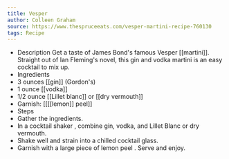 ```yaml
---
title: Vesper
author: Colleen Graham
source: https://www.thespruceeats.com/vesper-martini-recipe-760130
tags: Recipe
---
```


- Description
Get a taste of James Bond's famous Vesper [[martini]]. Straight out of Ian Fleming's novel, this gin and vodka martini is an easy cocktail to mix up.
- Ingredients
- 3 ounces [[gin]] (Gordon's)
- 1 ounce [[vodka]] 
- 1/2 ounce [[Lillet blanc]] or [[dry vermouth]] 
- Garnish: [[[[lemon]] peel]]
- Steps
- Gather the ingredients.
- In a cocktail shaker , combine gin, vodka, and Lillet Blanc or dry vermouth.
- Shake well and strain into a chilled cocktail glass.
- Garnish with a large piece of lemon peel . Serve and enjoy.